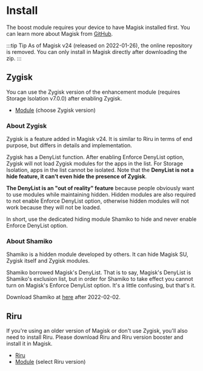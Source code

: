 # Install

The boost module requires your device to have Magisk installed first. You can learn more about Magisk from [GitHub](https://github.com/topjohnwu/Magisk).

:::tip Tip
As of Magisk v24 (released on 2022-01-26), the online repository is removed. You can only install in Magisk directly after downloading the zip.
:::

## Zygisk

You can use the Zygisk version of the enhancement module (requires Storage Isolation v7.0.0) after enabling Zygisk.

* [Module](https://github.com/RikkaApps/StorageRedirect-assets/releases/tag/assets) (choose Zygisk version)

### About Zygisk

Zygisk is a feature added in Magisk v24. It is similar to Riru in terms of end purpose, but differs in details and implementation.

Zygisk has a DenyList function. After enabling Enforce DenyList option, Zygisk will not load Zygisk modules for the apps in the list. For Storage Isolation, apps in the list cannot be isolated. Note that the **DenyList is not a hide feature, it can't even hide the presence of Zygisk**.

**The DenyList is an "out of reality" feature** because people obviously want to use modules while maintaining hidden. Hidden modules are also required to not enable Enforce DenyList option, otherwise hidden modules will not work because they will not be loaded.

In short, use the dedicated hiding module Shamiko to hide and never enable Enforce DenyList option.

### About Shamiko

Shamiko is a hidden module developed by others. It can hide Magisk SU, Zygisk itself and Zygisk modules.

Shamiko borrowed Magisk's DenyList. That is to say, Magisk's DenyList is Shamiko's exclusion list, but in order for Shamiko to take effect you cannot turn on Magisk's Enforce DenyList option. It's a little confusing, but that's it.

Download Shamiko at [here](https://lsposed.github.io/) after 2022-02-02.

## Riru

If you're using an older version of Magisk or don't use Zygisk, you'll also need to install Riru. Please download Riru and Riru version booster and install it in Magisk.

* [Riru](https://github.com/RikkaApps/Riru/releases)
* [Module](https://github.com/RikkaApps/StorageRedirect-assets/releases/tag/assets) (select Riru version)